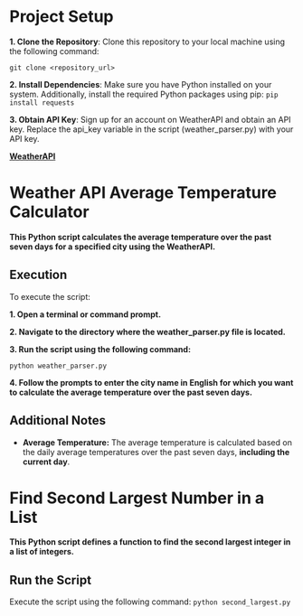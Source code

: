 # Project Setup

**1. Clone the Repository**: Clone this repository to your local machine using the following command:

`git clone <repository_url>`

**2. Install Dependencies**: Make sure you have Python installed on your system. Additionally, install the required Python packages using pip:
`pip install requests`

**3. Obtain API Key**: Sign up for an account on WeatherAPI and obtain an API key. Replace the api_key variable in the script (weather_parser.py) with your API key.

[**WeatherAPI**](https://www.weatherapi.com/)

# Weather API Average Temperature Calculator
**This Python script calculates the average temperature over the past seven days for a specified city using the WeatherAPI.**

## Execution
To execute the script:

**1. Open a terminal or command prompt.**

**2. Navigate to the directory where the weather_parser.py file is located.**

**3. Run the script using the following command:**

`python weather_parser.py`

**4. Follow the prompts to enter the city name in English for which you want to calculate the average temperature over the past seven days.**

## Additional Notes
* **Average Temperature:** The average temperature is calculated based on the daily average temperatures over the past seven days, **including the current day**.



# Find Second Largest Number in a List
**This Python script defines a function to find the second largest integer in a list of integers.**

## Run the Script 
Execute the script using the following command:
`python second_largest.py`
